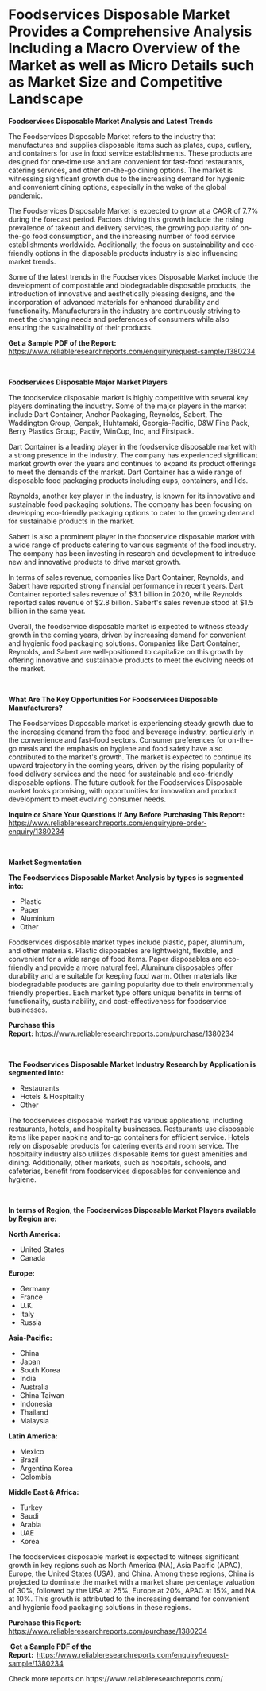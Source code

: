 <p><h1>Foodservices Disposable Market Provides a Comprehensive Analysis Including a Macro Overview of the Market as well as Micro Details such as Market Size and Competitive Landscape</h1></p><p><strong>Foodservices Disposable Market Analysis and Latest Trends</strong></p>
<p><p>The Foodservices Disposable Market refers to the industry that manufactures and supplies disposable items such as plates, cups, cutlery, and containers for use in food service establishments. These products are designed for one-time use and are convenient for fast-food restaurants, catering services, and other on-the-go dining options. The market is witnessing significant growth due to the increasing demand for hygienic and convenient dining options, especially in the wake of the global pandemic.</p><p>The Foodservices Disposable Market is expected to grow at a CAGR of 7.7% during the forecast period. Factors driving this growth include the rising prevalence of takeout and delivery services, the growing popularity of on-the-go food consumption, and the increasing number of food service establishments worldwide. Additionally, the focus on sustainability and eco-friendly options in the disposable products industry is also influencing market trends.</p><p>Some of the latest trends in the Foodservices Disposable Market include the development of compostable and biodegradable disposable products, the introduction of innovative and aesthetically pleasing designs, and the incorporation of advanced materials for enhanced durability and functionality. Manufacturers in the industry are continuously striving to meet the changing needs and preferences of consumers while also ensuring the sustainability of their products.</p></p>
<p><strong>Get a Sample PDF of the Report:&nbsp;</strong> <a href="https://www.reliableresearchreports.com/enquiry/request-sample/1380234">https://www.reliableresearchreports.com/enquiry/request-sample/1380234</a></p>
<p>&nbsp;</p>
<p><strong>Foodservices Disposable Major Market Players</strong></p>
<p><p>The foodservice disposable market is highly competitive with several key players dominating the industry. Some of the major players in the market include Dart Container, Anchor Packaging, Reynolds, Sabert, The Waddington Group, Genpak, Huhtamaki, Georgia-Pacific, D&W Fine Pack, Berry Plastics Group, Pactiv, WinCup, Inc, and Firstpack.</p><p>Dart Container is a leading player in the foodservice disposable market with a strong presence in the industry. The company has experienced significant market growth over the years and continues to expand its product offerings to meet the demands of the market. Dart Container has a wide range of disposable food packaging products including cups, containers, and lids.</p><p>Reynolds, another key player in the industry, is known for its innovative and sustainable food packaging solutions. The company has been focusing on developing eco-friendly packaging options to cater to the growing demand for sustainable products in the market.</p><p>Sabert is also a prominent player in the foodservice disposable market with a wide range of products catering to various segments of the food industry. The company has been investing in research and development to introduce new and innovative products to drive market growth.</p><p>In terms of sales revenue, companies like Dart Container, Reynolds, and Sabert have reported strong financial performance in recent years. Dart Container reported sales revenue of $3.1 billion in 2020, while Reynolds reported sales revenue of $2.8 billion. Sabert's sales revenue stood at $1.5 billion in the same year.</p><p>Overall, the foodservice disposable market is expected to witness steady growth in the coming years, driven by increasing demand for convenient and hygienic food packaging solutions. Companies like Dart Container, Reynolds, and Sabert are well-positioned to capitalize on this growth by offering innovative and sustainable products to meet the evolving needs of the market.</p></p>
<p>&nbsp;</p>
<p><strong>What Are The Key Opportunities For Foodservices Disposable Manufacturers?</strong></p>
<p><p>The Foodservices Disposable market is experiencing steady growth due to the increasing demand from the food and beverage industry, particularly in the convenience and fast-food sectors. Consumer preferences for on-the-go meals and the emphasis on hygiene and food safety have also contributed to the market's growth. The market is expected to continue its upward trajectory in the coming years, driven by the rising popularity of food delivery services and the need for sustainable and eco-friendly disposable options. The future outlook for the Foodservices Disposable market looks promising, with opportunities for innovation and product development to meet evolving consumer needs.</p></p>
<p><strong>Inquire or Share Your Questions If Any Before Purchasing This Report:</strong> <a href="https://www.reliableresearchreports.com/enquiry/pre-order-enquiry/1380234">https://www.reliableresearchreports.com/enquiry/pre-order-enquiry/1380234</a></p>
<p>&nbsp;</p>
<p><strong>Market Segmentation</strong></p>
<p><strong>The Foodservices Disposable Market Analysis by types is segmented into:</strong></p>
<p><ul><li>Plastic</li><li>Paper</li><li>Aluminium</li><li>Other</li></ul></p>
<p><p>Foodservices disposable market types include plastic, paper, aluminum, and other materials. Plastic disposables are lightweight, flexible, and convenient for a wide range of food items. Paper disposables are eco-friendly and provide a more natural feel. Aluminum disposables offer durability and are suitable for keeping food warm. Other materials like biodegradable products are gaining popularity due to their environmentally friendly properties. Each market type offers unique benefits in terms of functionality, sustainability, and cost-effectiveness for foodservice businesses.</p></p>
<p><strong>Purchase this Report:&nbsp;</strong><a href="https://www.reliableresearchreports.com/purchase/1380234">https://www.reliableresearchreports.com/purchase/1380234</a></p>
<p>&nbsp;</p>
<p><strong>The Foodservices Disposable Market Industry Research by Application is segmented into:</strong></p>
<p><ul><li>Restaurants</li><li>Hotels & Hospitality</li><li>Other</li></ul></p>
<p><p>The foodservices disposable market has various applications, including restaurants, hotels, and hospitality businesses. Restaurants use disposable items like paper napkins and to-go containers for efficient service. Hotels rely on disposable products for catering events and room service. The hospitality industry also utilizes disposable items for guest amenities and dining. Additionally, other markets, such as hospitals, schools, and cafeterias, benefit from foodservices disposables for convenience and hygiene.</p></p>
<p>&nbsp;</p>
<p><strong>In terms of Region, the Foodservices Disposable Market Players available by Region are:</strong></p>
<p>
    <p> <strong> North America: </strong>
        <ul>
            <li>United States</li>
            <li>Canada</li>
        </ul>
        </p> 
    <p> <strong> Europe: </strong>
        <ul>
            <li>Germany</li>
            <li>France</li>
            <li>U.K.</li>
            <li>Italy</li>
            <li>Russia</li>
        </ul>
        </p> 
    <p> <strong> Asia-Pacific: </strong>
        <ul>
            <li>China</li>
            <li>Japan</li>
            <li>South Korea</li>
            <li>India</li>
            <li>Australia</li>
            <li>China Taiwan</li>
            <li>Indonesia</li>
            <li>Thailand</li>
            <li>Malaysia</li>
        </ul>
        </p> 
    <p> <strong> Latin America: </strong>
        <ul>
            <li>Mexico</li>
            <li>Brazil</li>
            <li>Argentina Korea</li>
            <li>Colombia</li>
        </ul>
        </p> 
    <p> <strong> Middle East & Africa: </strong>
        <ul>
            <li>Turkey</li>
            <li>Saudi</li>
            <li>Arabia</li>
            <li>UAE</li>
            <li>Korea</li>
        </ul>
    </p>
    </p>
<p><p>The foodservices disposable market is expected to witness significant growth in key regions such as North America (NA), Asia Pacific (APAC), Europe, the United States (USA), and China. Among these regions, China is projected to dominate the market with a market share percentage valuation of 30%, followed by the USA at 25%, Europe at 20%, APAC at 15%, and NA at 10%. This growth is attributed to the increasing demand for convenient and hygienic food packaging solutions in these regions.</p></p>
<p><strong>Purchase this Report: </strong><a href="https://www.reliableresearchreports.com/purchase/1380234">https://www.reliableresearchreports.com/purchase/1380234</a></p>
<p>&nbsp;<strong>Get a Sample PDF of the Report:&nbsp;&nbsp;</strong><a href="https://www.reliableresearchreports.com/enquiry/request-sample/1380234">https://www.reliableresearchreports.com/enquiry/request-sample/1380234</a></p>
<p><strong></strong></p>
<p>Check more reports on https://www.reliableresearchreports.com/</p>